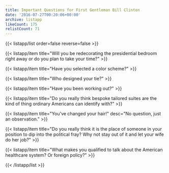 ```yaml
---
title: Important Questions for First Gentleman Bill Clinton
date: '2016-07-27T00:20:06+00:00'
archive: listapp
likeCount: 175
relistCount: 71
---
```



{{< listapp/list order=false reverse=false >}}

   {{< listapp/item title="Will you be redecorating the presidential bedroom right away or do you plan to take your time?" >}}

   {{< listapp/item title="Have you selected a color scheme?" >}}

   {{< listapp/item title="Who designed your tie?" >}}

   {{< listapp/item title="Have you been working out?" >}}

   {{< listapp/item title="Do you really think bespoke tailored suites are the kind of thing ordinary Americans can identify with?" >}}

   {{< listapp/item title="You've changed your hair!"
      desc="No question, just an observation." >}}

   {{< listapp/item title="Do you really think it is the place of someone in your position to dip into the political fray? Why not stay out of it and let your wife do her job?" >}}

   {{< listapp/item title="What makes you qualified to talk about the American healthcare system? Or foreign policy?" >}}

{{< /listapp/list >}}
